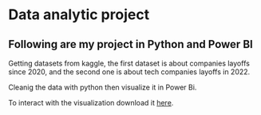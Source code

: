 # Data analytic project
## Following are my project in Python and Power BI

Getting datasets from kaggle, the first dataset is about companies layoffs since 2020, and the second one is about tech companies layoffs in 2022.


Cleanig the data with python then visualize it in Power Bi.


To interact with the visualization download it [here](https://github.com/02Noah26/Data-analytic-project-/files/10849692/MyRealProject.zip).
